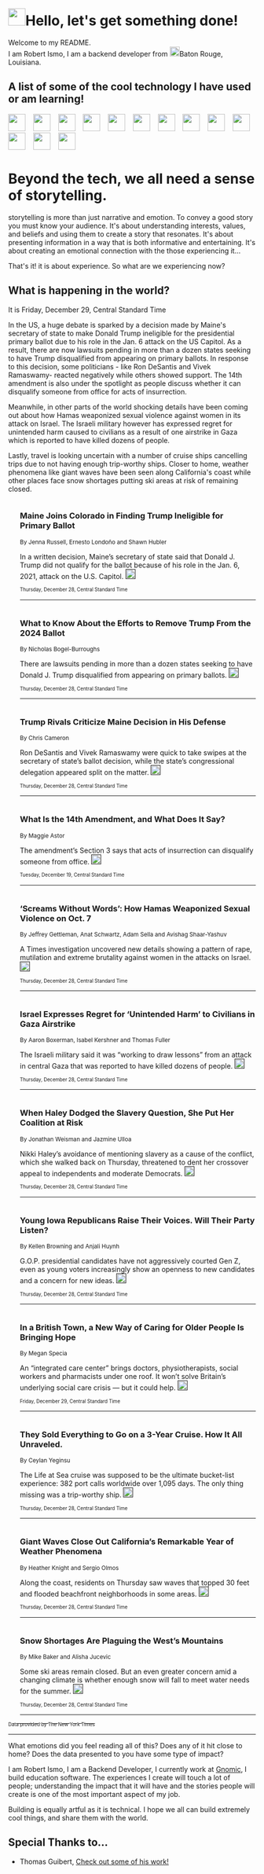 <h1><img src="https://emojis.slackmojis.com/emojis/images/1643514375/3493/hot-coffee.gif?1643514375" width="35"/>Hello, let's get something done!</h1>

<p>Welcome to my README.<br/>
I am Robert Ismo, I am a backend developer from <img src="https://emojis.slackmojis.com/emojis/images/1638395689/50435/moulin_rouge.png?1638395689" width="20"/>Baton Rouge, Louisiana.</p>
<h2>A list of some of the cool technology I have used or am learning!</h2>
<p>
<img src="https://emojis.slackmojis.com/emojis/images/1643516091/21142/meow_bongotap.gif?1643516091" width="35" alt="">
<img src="https://img.shields.io/badge/Favorite%20Frontend%20Framework-SvelteKit-f83903" alt="">
<img src="https://img.shields.io/badge/Second%20Favorite-Vue-40b581" alt="">
<img src="https://img.shields.io/badge/Most%20Used%20Runtime-Nodejs-78b061" alt="">
<img src="https://emojis.slackmojis.com/emojis/images/1643517416/34482/fire.gif?1643517416" width="35" alt="">
<img src="https://img.shields.io/badge/Javascript%20But%20Better-Typescript-0078ca" alt="">
<img src="https://img.shields.io/badge/Favorite%20Language-Elixir-3e244d" alt="">
<img src="https://img.shields.io/badge/Containerize%20Everything-Docker-6ac9ef" alt="">
<img src="https://emojis.slackmojis.com/emojis/images/1643514596/5999/meow_party.gif?1643514596" width="35" alt="">
<img src="https://img.shields.io/badge/API%20Love%20Language-Graphql-de32a5" alt="">
<img src="https://img.shields.io/badge/Our%20Favorite%20Version%20Controller-Git-e94f33" alt="">
<img src="https://img.shields.io/badge/Favorite%20Database-Redis-d42d1d" alt="">
<img src="https://emojis.slackmojis.com/emojis/images/1643514559/5584/deployparrot.gif?1643514559" width="35" alt="">
<img src="https://img.shields.io/badge/Container%20Interstate-RabbitMQ-f66200" alt="">
<img src="https://img.shields.io/badge/Gotta%20Learn-Kubernetes-316adf" alt="">
<img src="https://img.shields.io/badge/Really%20Mature%20Now-WASM-654fef" alt="">
<img src="https://emojis.slackmojis.com/emojis/images/1666642497/61942/dance_vibe.gif?1666642497" width="35" alt="">
<img src="https://img.shields.io/badge/For%20My%20M1-ARM64-657d96" alt="">
<img src="https://img.shields.io/badge/Loving%20This%20So%20Much-TailwindCSS-17bcb5" alt="">
<img src="https://img.shields.io/badge/Cool%20Build%20Tool-Vite-f9cb24" alt="">
<img src="https://emojis.slackmojis.com/emojis/images/1669231376/62819/working-on-it.gif?1669231376" width="35" alt="">
<img src="https://img.shields.io/badge/Fun%20and%20Easy%20Database-MongoDB-5f8c49" alt="">
<img src="https://img.shields.io/badge/JS%20Life%20Support-NPM-c73737" alt="">
<img src="https://img.shields.io/badge/I%20Liked%20It-DynamoDB-0073b9" alt="">
<img src="https://emojis.slackmojis.com/emojis/images/1643514045/46/question.gif?1643514045" width="35" alt="">
<img src="https://img.shields.io/badge/cool-React-60d6f9" alt="">
<img src="https://img.shields.io/badge/Future%20Big%20Project-Lambda-f37e00" alt="">
<img src="https://img.shields.io/badge/NPM%20But%20Better-PNPM-f1aa07" alt="">
<img src="https://emojis.slackmojis.com/emojis/images/1643514943/9662/fbwow.gif?1643514943" width="35" alt="">
<img src="https://img.shields.io/badge/First%20Language-C-662079" alt="">
<img src="https://img.shields.io/badge/Where%20I%20Deploy%20Frontend-Vercel-000000" alt="">
<img src="https://img.shields.io/badge/Who%20Does%20not%20Want%20an%20App-Swift-f9492a" alt="">
<img src="https://emojis.slackmojis.com/emojis/images/1643514058/151/javascript.png?1643514058" width="35" alt="">
<img src="https://img.shields.io/badge/cool-Python-fbd542" alt="">
<img src="https://img.shields.io/badge/Favorite%20Something-Stripe-656cdc" alt="">
<img src="https://img.shields.io/badge/Of%20Course-HTML5-ed6327" alt="">
<img src="https://emojis.slackmojis.com/emojis/images/1660415405/60731/bomb.gif?1660415405" width="35" alt="">
<img src="https://img.shields.io/badge/hate-CSS-2964ec" alt="">
<img src="https://img.shields.io/badge/Learning-CircleCI-141215" alt="">
<img src="https://img.shields.io/badge/Learning-Rust-fbbb3b" alt="">
<img src="https://emojis.slackmojis.com/emojis/images/1660415397/60712/writing-hand.gif?1660415397" width="35" alt="">
<img src="https://img.shields.io/badge/Dev%20Browser%20of%20Choice-Firefox-cc4e26" alt="">
<img src="https://img.shields.io/badge/Recoverying%20From%20Windows-UNIX-1781e3" alt="">
<img src="https://img.shields.io/badge/LOVE-LogSeq-90c1c2" alt="">
<img src="https://emojis.slackmojis.com/emojis/images/1643514066/223/kirby.gif?1643514066" width="35" alt="">
<img src="https://img.shields.io/badge/Daily%20Driver-MacOS-e6e6e8" alt="">
<img src="https://img.shields.io/badge/Git%20Server-Github-000000" alt="">
<img src="https://img.shields.io/badge/enjoyable-EC2-f17428" alt="">
<img src="https://emojis.slackmojis.com/emojis/images/1643514239/2069/excited.gif?1643514239" width="35" alt="">
</p>
<h1>Beyond the tech, we all need a sense of storytelling.</h1>
<p>storytelling is more than just narrative and emotion. To convey a good story you must know your audience. It's about understanding interests, values, and beliefs and using them to create a story that resonates. It's about presenting information in a way that is both informative and entertaining. It's about creating an emotional connection with the those experiencing it...</p>
<p>That's it! it is about experience. So what are we experiencing now?</p>
<h2>What is happening in the world?</h2>
<p>It is Friday, December 29, Central Standard Time</p>
<p>
In the US, a huge debate is sparked by a decision made by Maine&#39;s secretary of state to make Donald Trump ineligible for the presidential primary ballot due to his role in the Jan. 6 attack on the US Capitol. As a result, there are now lawsuits pending in more than a dozen states seeking to have Trump disqualified from appearing on primary ballots. In response to this decision, some politicians - like Ron DeSantis and Vivek Ramaswamy- reacted negatively while others showed support. The 14th amendment is also under the spotlight as people discuss whether it can disqualify someone from office for acts of insurrection. 

Meanwhile, in other parts of the world shocking details have been coming out about how Hamas weaponized sexual violence against women in its attack on Israel. The Israeli military however has expressed regret for unintended harm caused to civilians as a result of one airstrike in Gaza which is reported to have killed dozens of people. 

Lastly, travel is looking uncertain with a number of cruise ships cancelling trips due to not having enough trip-worthy ships. Closer to home, weather phenomena like giant waves have been seen along California&#39;s coast while other places face snow shortages putting ski areas at risk of remaining closed.</p>
<ol>
<img src="https://img.shields.io/badge/-us-blue" alt="">
<h3>Maine Joins Colorado in Finding Trump Ineligible for Primary Ballot</h3>
<sub>By Jenna Russell, Ernesto Londoño and Shawn Hubler</sub>
<p>In a written decision, Maine’s secretary of state said that Donald J. Trump did not qualify for the ballot because of his role in the Jan. 6, 2021, attack on the U.S. Capitol.  <a href=""><img src="https://developer.nytimes.com/files/poweredby_nytimes_30b.png?v=1583354208352" height="20"></a></p>
<sub><sub>Thursday, December 28, Central Standard Time</sub></sub>
<hr/>
<img src="https://img.shields.io/badge/-us-blue" alt="">
<h3>What to Know About the Efforts to Remove Trump From the 2024 Ballot</h3>
<sub>By Nicholas Bogel-Burroughs</sub>
<p>There are lawsuits pending in more than a dozen states seeking to have Donald J. Trump disqualified from appearing on primary ballots.  <a href=""><img src="https://developer.nytimes.com/files/poweredby_nytimes_30b.png?v=1583354208352" height="20"></a></p>
<sub><sub>Thursday, December 28, Central Standard Time</sub></sub>
<hr/>
<img src="https://img.shields.io/badge/-us-blue" alt="">
<h3>Trump Rivals Criticize Maine Decision in His Defense</h3>
<sub>By Chris Cameron</sub>
<p>Ron DeSantis and Vivek Ramaswamy were quick to take swipes at the secretary of state’s ballot decision, while the state’s congressional delegation appeared split on the matter.  <a href=""><img src="https://developer.nytimes.com/files/poweredby_nytimes_30b.png?v=1583354208352" height="20"></a></p>
<sub><sub>Thursday, December 28, Central Standard Time</sub></sub>
<hr/>
<img src="https://img.shields.io/badge/-us-blue" alt="">
<h3>What Is the 14th Amendment, and What Does It Say?</h3>
<sub>By Maggie Astor</sub>
<p>The amendment’s Section 3 says that acts of insurrection can disqualify someone from office.  <a href=""><img src="https://developer.nytimes.com/files/poweredby_nytimes_30b.png?v=1583354208352" height="20"></a></p>
<sub><sub>Tuesday, December 19, Central Standard Time</sub></sub>
<hr/>
<img src="https://img.shields.io/badge/-world-blue" alt="">
<h3>‘Screams Without Words’: How Hamas Weaponized Sexual Violence on Oct. 7</h3>
<sub>By Jeffrey Gettleman, Anat Schwartz, Adam Sella and Avishag Shaar-Yashuv</sub>
<p>A Times investigation uncovered new details showing a pattern of rape, mutilation and extreme brutality against women in the attacks on Israel.  <a href=""><img src="https://developer.nytimes.com/files/poweredby_nytimes_30b.png?v=1583354208352" height="20"></a></p>
<sub><sub>Thursday, December 28, Central Standard Time</sub></sub>
<hr/>
<img src="https://img.shields.io/badge/-world-blue" alt="">
<h3>Israel Expresses Regret for ‘Unintended Harm’ to Civilians in Gaza Airstrike</h3>
<sub>By Aaron Boxerman, Isabel Kershner and Thomas Fuller</sub>
<p>The Israeli military said it was “working to draw lessons” from an attack in central Gaza that was reported to have killed dozens of people.  <a href=""><img src="https://developer.nytimes.com/files/poweredby_nytimes_30b.png?v=1583354208352" height="20"></a></p>
<sub><sub>Thursday, December 28, Central Standard Time</sub></sub>
<hr/>
<img src="https://img.shields.io/badge/-us-blue" alt="">
<h3>When Haley Dodged the Slavery Question, She Put Her Coalition at Risk</h3>
<sub>By Jonathan Weisman and Jazmine Ulloa</sub>
<p>Nikki Haley’s avoidance of mentioning slavery as a cause of the conflict, which she walked back on Thursday, threatened to dent her crossover appeal to independents and moderate Democrats.  <a href=""><img src="https://developer.nytimes.com/files/poweredby_nytimes_30b.png?v=1583354208352" height="20"></a></p>
<sub><sub>Thursday, December 28, Central Standard Time</sub></sub>
<hr/>
<img src="https://img.shields.io/badge/-us-blue" alt="">
<h3>Young Iowa Republicans Raise Their Voices. Will Their Party Listen?</h3>
<sub>By Kellen Browning and Anjali Huynh</sub>
<p>G.O.P. presidential candidates have not aggressively courted Gen Z, even as young voters increasingly show an openness to new candidates and a concern for new ideas.  <a href=""><img src="https://developer.nytimes.com/files/poweredby_nytimes_30b.png?v=1583354208352" height="20"></a></p>
<sub><sub>Thursday, December 28, Central Standard Time</sub></sub>
<hr/>
<img src="https://img.shields.io/badge/-world-blue" alt="">
<h3>In a British Town, a New Way of Caring for Older People Is Bringing Hope</h3>
<sub>By Megan Specia</sub>
<p>An “integrated care center” brings doctors, physiotherapists, social workers and pharmacists under one roof. It won’t solve Britain’s underlying social care crisis — but it could help.  <a href=""><img src="https://developer.nytimes.com/files/poweredby_nytimes_30b.png?v=1583354208352" height="20"></a></p>
<sub><sub>Friday, December 29, Central Standard Time</sub></sub>
<hr/>
<img src="https://img.shields.io/badge/-travel-blue" alt="">
<h3>They Sold Everything to Go on a 3-Year Cruise. How It All Unraveled.</h3>
<sub>By Ceylan Yeginsu</sub>
<p>The Life at Sea cruise was supposed to be the ultimate bucket-list experience: 382 port calls worldwide over 1,095 days. The only thing missing was a trip-worthy ship.  <a href=""><img src="https://developer.nytimes.com/files/poweredby_nytimes_30b.png?v=1583354208352" height="20"></a></p>
<sub><sub>Thursday, December 28, Central Standard Time</sub></sub>
<hr/>
<img src="https://img.shields.io/badge/-us-blue" alt="">
<h3>Giant Waves Close Out California’s Remarkable Year of Weather Phenomena</h3>
<sub>By Heather Knight and Sergio Olmos</sub>
<p>Along the coast, residents on Thursday saw waves that topped 30 feet and flooded beachfront neighborhoods in some areas.  <a href=""><img src="https://developer.nytimes.com/files/poweredby_nytimes_30b.png?v=1583354208352" height="20"></a></p>
<sub><sub>Thursday, December 28, Central Standard Time</sub></sub>
<hr/>
<img src="https://img.shields.io/badge/-us-blue" alt="">
<h3>Snow Shortages Are Plaguing the West’s Mountains</h3>
<sub>By Mike Baker and Alisha Jucevic</sub>
<p>Some ski areas remain closed. But an even greater concern amid a changing climate is whether enough snow will fall to meet water needs for the summer.  <a href=""><img src="https://developer.nytimes.com/files/poweredby_nytimes_30b.png?v=1583354208352" height="20"></a></p>
<sub><sub>Thursday, December 28, Central Standard Time</sub></sub>
<hr/>
</ol>
<a href="https://developer.nytimes.com"><sub><sub>Data provided by The New York Times</sub></sub></a>
<hr/>
<p>What emotions did you feel reading all of this? Does any of it hit close to home? Does the data presented to you have some type of impact?</p>
<p>I am Robert Ismo, I am a Backend Developer, I currently work at <a href="https://gnomic.education/">Gnomic</a>, I build education software. The experiences I create will touch a lot of people; understanding the impact that it will have and the stories people will create is one of the most important aspect of my job.</p>
<p>Building is equally artful as it is technical. I hope we all can build extremely cool things, and share them with the world.</p>
<h2>Special Thanks to...</h2>
<ul>
<li>Thomas Guibert, <a href="https://github.com/thmsgbrt/thmsgbrt">Check out some of his work!</a></li>
</ul>